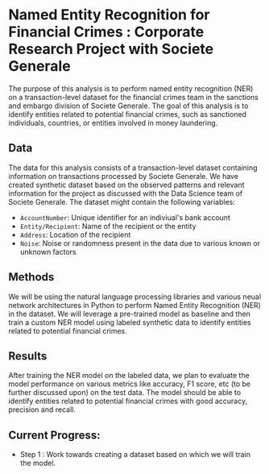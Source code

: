 # Named Entity Recognition for Financial Crimes : Corporate Research Project with Societe Generale

The purpose of this analysis is to perform named entity recognition (NER) on a transaction-level dataset for the financial crimes team in the sanctions and embargo division of Societe Generale. The goal of this analysis is to identify entities related to potential financial crimes, such as sanctioned individuals, countries, or entities involved in money laundering.

## Data

The data for this analysis consists of a transaction-level dataset containing information on transactions processed by Societe Generale. We have created synthetic dataset based on the observed patterns and relevant information for the project as discussed with the Data Science team of Societe Generale. The dataset might contain the following variables:

- `AccountNumber`: Unique identifier for an indiviual's bank account
- `Entity/Recipient`: Name of the recipient or the entity
- `Address`: Location of the recipient
- `Noise`: Noise or randomness present in the data due to various known or unknown factors

## Methods

We will be using the natural language processing libraries and various neual network architectures in Python to perform Named Entity Recognition (NER) in the dataset. We will leverage a pre-trained model as baseline and then train a custom NER model using labeled synthetic data to identify entities related to potential financial crimes.

## Results

After training the NER model on the labeled data, we plan to evaluate the model performance on various metrics like accuracy, F1 score, etc (to be further discussed upon) on the test data. The model should be able to identify entities related to potential financial crimes with good accuracy,  precision and recall.

## Current Progress:
- Step 1 : Work towards creating a dataset based on which we will train the model. 

